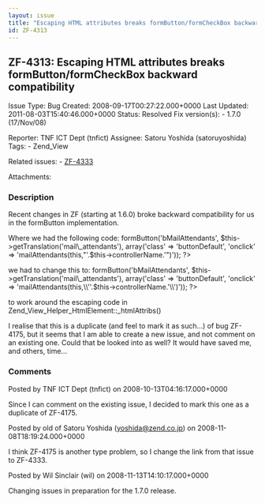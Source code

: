 ```yaml
---
layout: issue
title: "Escaping HTML attributes breaks formButton/formCheckBox backward compatibility"
id: ZF-4313
---
```


ZF-4313: Escaping HTML attributes breaks formButton/formCheckBox backward compatibility
---------------------------------------------------------------------------------------

 Issue Type: Bug Created: 2008-09-17T00:27:22.000+0000 Last Updated: 2011-08-03T15:40:46.000+0000 Status: Resolved Fix version(s): - 1.7.0 (17/Nov/08)
 
 Reporter:  TNF ICT Dept (tnfict)  Assignee:  Satoru Yoshida (satoruyoshida)  Tags: - Zend\_View
 
 Related issues: - [ZF-4333](/issues/browse/ZF-4333)
 
 Attachments: 
### Description

Recent changes in ZF (starting at 1.6.0) broke backward compatibility for us in the formButton implementation.

Where we had the following code: <?php echo $this->formButton('bMailAttendants', $this->getTranslation('mail\_attendants'), array('class' => 'buttonDefault', 'onclick' => 'mailAttendants(this,"'.$this->controllerName.'")')); ?>

we had to change this to: <?php echo $this->formButton('bMailAttendants', $this->getTranslation('mail\_attendants'), array('class' => 'buttonDefault', 'onclick' => 'mailAttendants(this,\\''.$this->controllerName.'\\')')); ?>

to work around the escaping code in Zend\_View\_Helper\_HtmlElement::\_htmlAttribs()

I realise that this is a duplicate (and feel to mark it as such...) of bug ZF-4175, but it seems that I am able to create a new issue, and not comment on an existing one. Could that be looked into as well? It would have saved me, and others, time...

 

 

### Comments

Posted by TNF ICT Dept (tnfict) on 2008-10-13T04:16:17.000+0000

Since I can comment on the existing issue, I decided to mark this one as a duplicate of ZF-4175.

 

 

Posted by old of Satoru Yoshida (yoshida@zend.co.jp) on 2008-11-08T18:19:24.000+0000

I think ZF-4175 is another type problem, so I change the link from that issue to ZF-4333.

 

 

Posted by Wil Sinclair (wil) on 2008-11-13T14:10:17.000+0000

Changing issues in preparation for the 1.7.0 release.

 

 